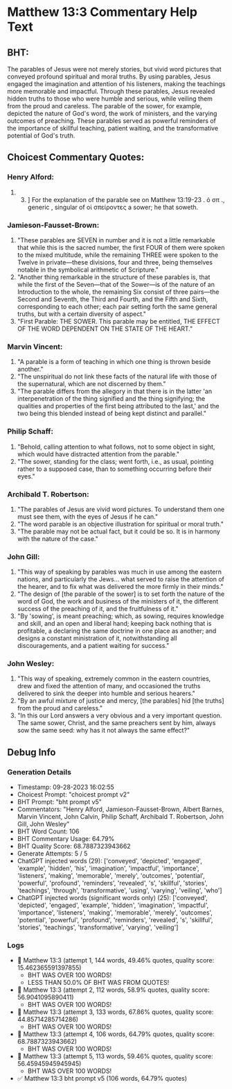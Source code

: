 # Matthew 13:3 Commentary Help Text

## BHT:
The parables of Jesus were not merely stories, but vivid word pictures that conveyed profound spiritual and moral truths. By using parables, Jesus engaged the imagination and attention of his listeners, making the teachings more memorable and impactful. Through these parables, Jesus revealed hidden truths to those who were humble and serious, while veiling them from the proud and careless. The parable of the sower, for example, depicted the nature of God's word, the work of ministers, and the varying outcomes of preaching. These parables served as powerful reminders of the importance of skillful teaching, patient waiting, and the transformative potential of God's truth.

## Choicest Commentary Quotes:
### Henry Alford:
1.  3. ] For the explanation of the parable see on Matthew 13:19-23 .  ὁ σπ  .,  generic , singular of οἱ σπείροντες  a sower;  he that soweth.

### Jamieson-Fausset-Brown:
1. "These parables are SEVEN in number and it is not a little remarkable that while this is the sacred number, the first FOUR of them were spoken to the mixed multitude, while the remaining THREE were spoken to the Twelve in private—these divisions, four and three, being themselves notable in the symbolical arithmetic of Scripture."
2. "Another thing remarkable in the structure of these parables is, that while the first of the Seven—that of the Sower—is of the nature of an Introduction to the whole, the remaining Six consist of three pairs—the Second and Seventh, the Third and Fourth, and the Fifth and Sixth, corresponding to each other; each pair setting forth the same general truths, but with a certain diversity of aspect."
3. "First Parable: THE SOWER. This parable may be entitled, THE EFFECT OF THE WORD DEPENDENT ON THE STATE OF THE HEART."

### Marvin Vincent:
1. "A parable is a form of teaching in which one thing is thrown beside another."
2. "The unspiritual do not link these facts of the natural life with those of the supernatural, which are not discerned by them."
3. "The parable differs from the allegory in that there is in the latter 'an interpenetration of the thing signified and the thing signifying; the qualities and properties of the first being attributed to the last,' and the two being this blended instead of being kept distinct and parallel."

### Philip Schaff:
1. "Behold, calling attention to what follows, not to some object in sight, which would have distracted attention from the parable."
2. "The sower, standing for the class; went forth, i.e., as usual, pointing rather to a supposed case, than to something occurring before their eyes."

### Archibald T. Robertson:
1. "The parables of Jesus are vivid word pictures. To understand them one must see them, with the eyes of Jesus if he can."
2. "The word parable is an objective illustration for spiritual or moral truth."
3. "The parable may not be actual fact, but it could be so. It is in harmony with the nature of the case."

### John Gill:
1. "This way of speaking by parables was much in use among the eastern nations, and particularly the Jews... what served to raise the attention of the hearer, and to fix what was delivered the more firmly in their minds."
2. "The design of [the parable of the sower] is to set forth the nature of the word of God, the work and business of the ministers of it, the different success of the preaching of it, and the fruitfulness of it."
3. "By 'sowing', is meant preaching; which, as sowing, requires knowledge and skill, and an open and liberal hand; keeping back nothing that is profitable, a declaring the same doctrine in one place as another; and designs a constant ministration of it, notwithstanding all discouragements, and a patient waiting for success."

### John Wesley:
1. "This way of speaking, extremely common in the eastern countries, drew and fixed the attention of many, and occasioned the truths delivered to sink the deeper into humble and serious hearers."
2. "By an awful mixture of justice and mercy, [the parables] hid [the truths] from the proud and careless."
3. "In this our Lord answers a very obvious and a very important question. The same sower, Christ, and the same preachers sent by him, always sow the same seed: why has it not always the same effect?"


## Debug Info
### Generation Details
- Timestamp: 09-28-2023 16:02:55
- Choicest Prompt: "choicest prompt v2"
- BHT Prompt: "bht prompt v5"
- Commentators: "Henry Alford, Jamieson-Fausset-Brown, Albert Barnes, Marvin Vincent, John Calvin, Philip Schaff, Archibald T. Robertson, John Gill, John Wesley"
- BHT Word Count: 106
- BHT Commentary Usage: 64.79%
- BHT Quality Score: 68.7887323943662
- Generate Attempts: 5 / 5
- ChatGPT injected words (29):
	['conveyed', 'depicted', 'engaged', 'example', 'hidden', 'his', 'imagination', 'impactful', 'importance', 'listeners', 'making', 'memorable', 'merely', 'outcomes', 'potential', 'powerful', 'profound', 'reminders', 'revealed', 's', 'skillful', 'stories', 'teachings', 'through', 'transformative', 'using', 'varying', 'veiling', 'who']
- ChatGPT injected words (significant words only) (25):
	['conveyed', 'depicted', 'engaged', 'example', 'hidden', 'imagination', 'impactful', 'importance', 'listeners', 'making', 'memorable', 'merely', 'outcomes', 'potential', 'powerful', 'profound', 'reminders', 'revealed', 's', 'skillful', 'stories', 'teachings', 'transformative', 'varying', 'veiling']

### Logs
- 🔄 Matthew 13:3 (attempt 1, 144 words, 49.46% quotes, quality score: 15.462365591397855) 
	- BHT WAS OVER 100 WORDS! 
	- LESS THAN 50.0% OF BHT WAS FROM QUOTES!
- 🔄 Matthew 13:3 (attempt 2, 112 words, 58.9% quotes, quality score: 56.9041095890411) 
	- BHT WAS OVER 100 WORDS!
- 🔄 Matthew 13:3 (attempt 3, 133 words, 67.86% quotes, quality score: 44.85714285714286) 
	- BHT WAS OVER 100 WORDS!
- 🔄 Matthew 13:3 (attempt 4, 106 words, 64.79% quotes, quality score: 68.7887323943662) 
	- BHT WAS OVER 100 WORDS!
- 🔄 Matthew 13:3 (attempt 5, 113 words, 59.46% quotes, quality score: 56.45945945945945) 
	- BHT WAS OVER 100 WORDS!
- ✅ Matthew 13:3 bht prompt v5 (106 words, 64.79% quotes)